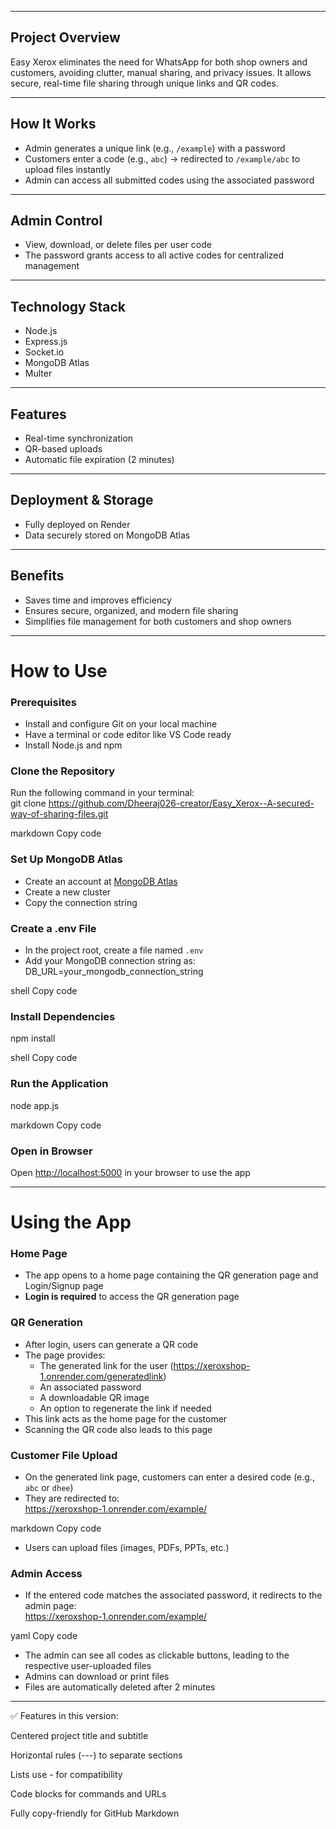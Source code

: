 

---

## Project Overview
Easy Xerox eliminates the need for WhatsApp for both shop owners and customers, avoiding clutter, manual sharing, and privacy issues. It allows secure, real-time file sharing through unique links and QR codes.

---

## How It Works
- Admin generates a unique link (e.g., `/example`) with a password  
- Customers enter a code (e.g., `abc`) → redirected to `/example/abc` to upload files instantly  
- Admin can access all submitted codes using the associated password  

---

## Admin Control
- View, download, or delete files per user code  
- The password grants access to all active codes for centralized management  

---

## Technology Stack
- Node.js  
- Express.js  
- Socket.io  
- MongoDB Atlas  
- Multer  

---

## Features
- Real-time synchronization  
- QR-based uploads  
- Automatic file expiration (2 minutes)  

---

## Deployment & Storage
- Fully deployed on Render  
- Data securely stored on MongoDB Atlas  

---

## Benefits
- Saves time and improves efficiency  
- Ensures secure, organized, and modern file sharing  
- Simplifies file management for both customers and shop owners  

---

# How to Use

### Prerequisites
- Install and configure Git on your local machine  
- Have a terminal or code editor like VS Code ready  
- Install Node.js and npm  

### Clone the Repository
Run the following command in your terminal:  
git clone https://github.com/Dheeraj026-creator/Easy_Xerox--A-secured-way-of-sharing-files.git

markdown
Copy code

### Set Up MongoDB Atlas
- Create an account at [MongoDB Atlas](https://www.mongodb.com/cloud/atlas)  
- Create a new cluster  
- Copy the connection string  

### Create a .env File
- In the project root, create a file named `.env`  
- Add your MongoDB connection string as:  
DB_URL=your_mongodb_connection_string

shell
Copy code

### Install Dependencies
npm install

shell
Copy code

### Run the Application
node app.js

markdown
Copy code

### Open in Browser
Open [http://localhost:5000](http://localhost:5000) in your browser to use the app  

---

# Using the App

### Home Page
- The app opens to a home page containing the QR generation page and Login/Signup page  
- **Login is required** to access the QR generation page  

### QR Generation
- After login, users can generate a QR code  
- The page provides:  
  - The generated link for the user (https://xeroxshop-1.onrender.com/generatedlink)  
  - An associated password  
  - A downloadable QR image  
  - An option to regenerate the link if needed  
- This link acts as the home page for the customer  
- Scanning the QR code also leads to this page  

### Customer File Upload
- On the generated link page, customers can enter a desired code (e.g., `abc` or `dhee`)  
- They are redirected to:  
https://xeroxshop-1.onrender.com/example/<entered-code>

markdown
Copy code
- Users can upload files (images, PDFs, PPTs, etc.)  

### Admin Access
- If the entered code matches the associated password, it redirects to the admin page:  
https://xeroxshop-1.onrender.com/example/<assopassword>

yaml
Copy code
- The admin can see all codes as clickable buttons, leading to the respective user-uploaded files  
- Admins can download or print files  
- Files are automatically deleted after 2 minutes  

---
✅ Features in this version:

Centered project title and subtitle

Horizontal rules (---) to separate sections

Lists use - for compatibility

Code blocks for commands and URLs

Fully copy-friendly for GitHub Markdown
